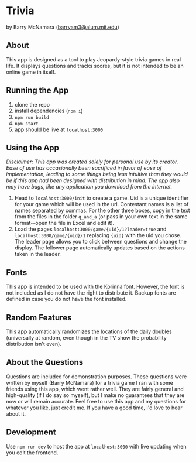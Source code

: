 # Trivia

by Barry McNamara (barryam3@alum.mit.edu)

## About

This app is designed as a tool to play Jeopardy-style trivia games in real
life. It displays questions and tracks scores, but it is not intended to be
an online game in itself.

## Running the App

1. clone the repo
2. install dependencies (`npm i`)
3. `npm run build`
4. `npm start`
5. app should be live at `localhost:3000`

## Using the App

_Disclaimer: This app was created solely for personal use by its creator. Ease
of use has occasionally been sacrificed in favor of ease of implementation,
leading to some things being less intuitive than they would be if this app had
been designed with distribution in mind. The app also may have bugs, like any
application you download from the internet._

1. Head to `localhost:3000/init` to create a game. Uid is a unique identifier
   for your game which will be used in the url. Contestant names is a list of names
   separated by commas. For the other three boxes, copy in the text from the files
   in the folder `q_and_a` (or pass in your own text in the same format--open the
   file in Excel and edit it).
2. Load the pages `localhost:3000/game/{uid}/1?leader=true` and
   `localhost:3000/game/{uid}/1` replacing `{uid}` with the
   uid you chose. The leader page allows you to click between questions and
   change the display. The follower page automatically updates based on the
   actions taken in the leader.

## Fonts

This app is intended to be used with the Korinna font. However, the font is not
included as I do not have the right to distribute it. Backup fonts are defined
in case you do not have the font installed.

## Random Features

This app automatically randomizes the locations of the daily doubles
(universally at random, even though in the TV show the probability distribution
isn't even).

## About the Questions

Questions are included for demonstration purposes. These questions were written
by myself (Barry McNamara) for a trivia game I ran with some friends using this
app, which went rather well. They are fairly general and high-quality (if I do
say so myself), but I make no guarantees that they are now or will remain
accurate. Feel free to use this app and my questions for whatever you like,
just credit me. If you have a good time, I'd love to hear about it.

## Development

Use `npm run dev` to host the app at `localhost:3000` with live updating when you edit the frontend.
